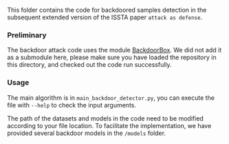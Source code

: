 This folder contains the code for backdoored samples detection in the subsequent extended version of the ISSTA paper `attack as defense`.

### Preliminary

The backdoor attack code uses the module [BackdoorBox](https://github.com/THUYimingLi/BackdoorBox). We did not add it as a submodule here, please make sure you have loaded the repository in this directory, and checked out the code run successfully.

### Usage
The main algorithm is in `main_backdoor_detector.py`, you can execute the file with `--help` to check the input arguments.

The path of the datasets and models in the code need to be modified according to your file location. To facilitate the implementation, we have provided several backdoor models in the `/models` folder.


